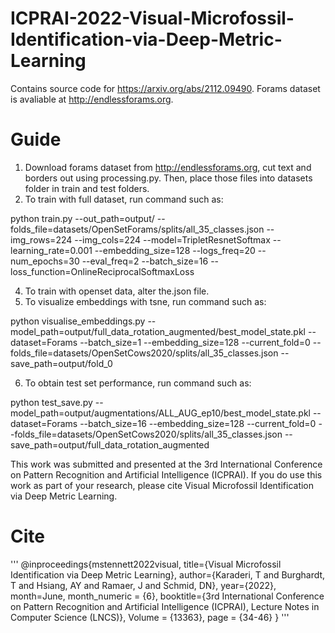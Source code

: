 # ICPRAI-2022-Visual-Microfossil-Identification-via-Deep-Metric-Learning
Contains source code for https://arxiv.org/abs/2112.09490.
Forams dataset is avaliable at http://endlessforams.org.

# Guide
1. Download forams dataset from http://endlessforams.org, cut text and borders out using processing.py. Then, place those files into datasets folder in train and test folders.
2. To train with full dataset, run command such as:

  python train.py --out_path=output/ --folds_file=datasets/OpenSetForams/splits/all_35_classes.json --img_rows=224 --img_cols=224 --model=TripletResnetSoftmax --learning_rate=0.001 --embedding_size=128 --logs_freq=20 --num_epochs=30 --eval_freq=2 --batch_size=16 --loss_function=OnlineReciprocalSoftmaxLoss

4. To train with openset data, alter the.json file.
5. To visualize embeddings with tsne, run command such as:

  python visualise_embeddings.py --model_path=output/full_data_rotation_augmented/best_model_state.pkl --dataset=Forams --batch_size=1 --embedding_size=128 --current_fold=0 --folds_file=datasets/OpenSetCows2020/splits/all_35_classes.json --save_path=output/fold_0

6. To obtain test set performance, run command such as:

python test_save.py --model_path=output/augmentations/ALL_AUG_ep10/best_model_state.pkl --dataset=Forams --batch_size=16 --embedding_size=128 --current_fold=0 --folds_file=datasets/OpenSetCows2020/splits/all_35_classes.json --save_path=output/full_data_rotation_augmented

This work was submitted and presented at the 3rd International Conference on Pattern Recognition and Artificial Intelligence (ICPRAI). If you do use this work as part of your research, please cite Visual Microfossil Identification via Deep Metric Learning.

# Cite
'''
@inproceedings{mstennett2022visual,
      title={Visual Microfossil Identification via Deep Metric Learning}, 
      author={Karaderi, T and Burghardt, T and Hsiang, AY and Ramaer, J and Schmid, DN},
      year={2022},
      month=June,
      month_numeric = {6},
      booktitle={3rd International Conference on Pattern Recognition and Artificial Intelligence (ICPRAI), Lecture Notes in Computer Science (LNCS)},
      Volume = {13363},
      page = {34-46}
}
'''
